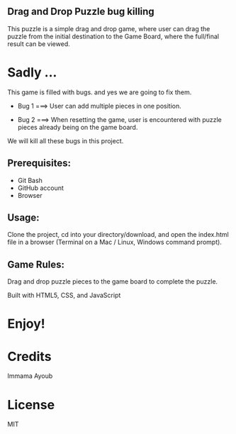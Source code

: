## Drag and Drop Puzzle bug killing
This puzzle is a simple drag and drop game, where user can drag the puzzle from the initial destination to the Game Board, where the full/final result can be viewed.

# Sadly ...
This game is filled with bugs. and yes we are going to fix them.

- Bug 1 ===> User can add multiple pieces in one position.

- Bug 2 ===> When resetting the game, user is encountered with puzzle pieces already being on the game board.

We will kill all these bugs in this project.

## Prerequisites:
- Git Bash
- GitHub account
- Browser

## Usage:
Clone the project, cd into your directory/download, and open the index.html file in a browser (Terminal on a Mac / Linux, Windows command prompt).

## Game Rules:
Drag and drop puzzle pieces to the game board to complete the puzzle.

Built with HTML5, CSS, and JavaScript

# Enjoy!

# Credits
Immama Ayoub

# License
MIT
